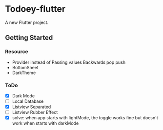 # Todoey-flutter

A new Flutter project.

## Getting Started
### Resource
- Provider instead of Passing values Backwards pop push
- BottomSheet
- DarkTheme
### ToDo
- [x] Dark Mode
- [ ] Local Database
- [x] Listview Separated
- [ ] Listview Rubber Effect
- [x] solve: when app starts with lightMode, the toggle works fine but doesn't work when starts with darkMode

